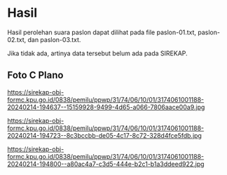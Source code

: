 # Hasil

Hasil perolehan suara paslon dapat dilihat pada file paslon-01.txt, paslon-02.txt, dan paslon-03.txt.

Jika tidak ada, artinya data tersebut belum ada pada SIREKAP.

## Foto C Plano

https://sirekap-obj-formc.kpu.go.id/0838/pemilu/ppwp/31/74/06/10/01/3174061001188-20240214-194637--15159928-9499-4d65-a066-7806aace00a9.jpg

https://sirekap-obj-formc.kpu.go.id/0838/pemilu/ppwp/31/74/06/10/01/3174061001188-20240214-194723--8c3bccbb-de05-4c17-8c72-328d4fce5fdb.jpg

https://sirekap-obj-formc.kpu.go.id/0838/pemilu/ppwp/31/74/06/10/01/3174061001188-20240214-194800--a80ac4a7-c3d5-444e-b2c1-b1a3ddeed922.jpg
